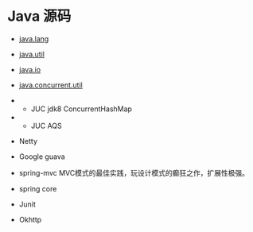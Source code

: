 # Java 源码


* [java.lang](java.lang/README.md)
* [java.util]()
* [java.io]()
* [java.concurrent.util](concurrent/README.md)
* * JUC jdk8 ConcurrentHashMap
* * JUC AQS

* Netty
* Google guava

* spring-mvc MVC模式的最佳实践，玩设计模式的癫狂之作，扩展性极强。
* spring core

* Junit
* Okhttp